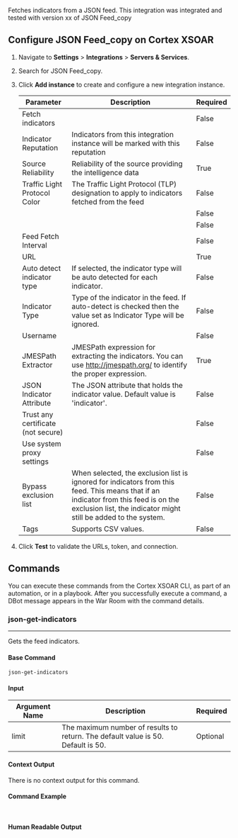 Fetches indicators from a JSON feed.
This integration was integrated and tested with version xx of JSON Feed_copy
## Configure JSON Feed_copy on Cortex XSOAR

1. Navigate to **Settings** > **Integrations** > **Servers & Services**.
2. Search for JSON Feed_copy.
3. Click **Add instance** to create and configure a new integration instance.

    | **Parameter** | **Description** | **Required** |
    | --- | --- | --- |
    | Fetch indicators |  | False |
    | Indicator Reputation | Indicators from this integration instance will be marked with this reputation | False |
    | Source Reliability | Reliability of the source providing the intelligence data | True |
    | Traffic Light Protocol Color | The Traffic Light Protocol \(TLP\) designation to apply to indicators fetched from the feed | False |
    |  |  | False |
    |  |  | False |
    | Feed Fetch Interval |  | False |
    | URL |  | True |
    | Auto detect indicator type | If selected, the indicator type will be auto detected for each indicator. | False |
    | Indicator Type | Type of the indicator in the feed. If auto-detect is checked then the value set as Indicator Type will be ignored. | False |
    | Username |  | False |
    | JMESPath Extractor | JMESPath expression for extracting the indicators. You can use http://jmespath.org/ to identify the proper expression. | True |
    | JSON Indicator Attribute | The JSON attribute that holds the indicator value. Default value is 'indicator'. | False |
    | Trust any certificate (not secure) |  | False |
    | Use system proxy settings |  | False |
    | Bypass exclusion list | When selected, the exclusion list is ignored for indicators from this feed. This means that if an indicator from this feed is on the exclusion list, the indicator might still be added to the system. | False |
    | Tags | Supports CSV values. | False |

4. Click **Test** to validate the URLs, token, and connection.
## Commands
You can execute these commands from the Cortex XSOAR CLI, as part of an automation, or in a playbook.
After you successfully execute a command, a DBot message appears in the War Room with the command details.
### json-get-indicators
***
Gets the feed indicators.


#### Base Command

`json-get-indicators`
#### Input

| **Argument Name** | **Description** | **Required** |
| --- | --- | --- |
| limit | The maximum number of results to return. The default value is 50. Default is 50. | Optional | 


#### Context Output

There is no context output for this command.

#### Command Example
``` ```

#### Human Readable Output


